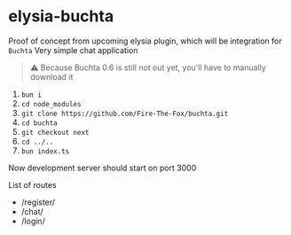 # elysia-buchta

Proof of concept from upcoming elysia plugin, which will be integration for `Buchta`
Very simple chat application

> ⚠️ Because Buchta 0.6 is still not out yet, you'll have to manually download it

1. `bun i`
2. `cd node_modules`
3. `git clone https://github.com/Fire-The-Fox/buchta.git`
4. `cd buchta`
5. `git checkout next`
6. `cd ../..`
7. `bun index.ts`

Now development server should start on port 3000

List of routes
* /register/
* /chat/
* /login/
